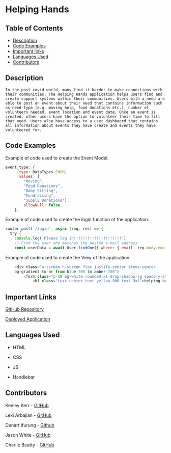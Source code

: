 # Helping Hands
## Table of Contents

* [Description](#description)
* [Code Examples](#code-examples)
* [Important links](#important-links)
* [Languages Used](#languages-used)
* [Contributors](#contributer)

## Description
    In the post covid world, many find it harder to make connections with their communities. The Helping Hands application helps users find and create support systems within their communities. Users with a need are able to post an event about their need that contains information such as need type (e.g. moving help, food donations etc.), number of volunteers needed, event location and event date. Once an event is created, other users have the option to volunteer their time to fill that need. Users also have access to a user dashbaord that contains all information about events they have create and events they have volunteered for. 

## Code Examples

Example of code used to create the Event Model.

```js
event_type: {
      type: DataTypes.ENUM,
      values: [
        "Moving", 
        "Food Donations", 
        "Baby Sitting", 
        "Fundraising", 
        "Supply Donations"],
        allowNull: false,      
    },

```

Example of code used to create the login function of the application.

```js
router.post('/login', async (req, res) => {
  try {
    console.log('Please log in!!!!!!!!!!!!!!!!!!!!!')
    // Find the user who matches the posted e-mail address
    const userData = await User.findOne({ where: { email: req.body.email } });

```

Example of code used to create the View of the application.

```js
    <div class="w-screen h-screen flex justify-center items-center
    bg-gradient-to-br from-blue-200 to-amber-700">
        <form class="p-10 bg-white rounded-xl drop-shadow-lg space-y-5" action="">
            <h1 class="text-center text-yellow-900 text-3xl">helping hands</h1>
```


## Important Links
[GitHub Repository](https://github.com/beattycharles/helpinghands)

[Deployed Application](https://agile-peak-82285.herokuapp.com/)

## Languages Used

* HTML

* CSS

* JS

* Handlebar

## Contributors

Keeley Kerr - [GitHub](https://github.com/keekerr)

Lexi Arbajian - [GitHub](https://github.com/Larbajian)

Denart Ifurung - [Github](https://github.com/difurung)

Jason White - [GitHub](https://github.com/JasonAdalWhite)

Charlie Beatty - [GitHub](https://github.com/beattycharles)